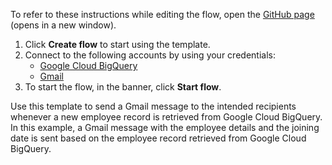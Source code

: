 To refer to these instructions while editing the flow, open the [GitHub page](https://github.com/ot4i/app-connect-templates/tree/main/resources/markdown/Send%20a%20Gmail%20message%20when%20a%20new%20employee%20record%20is%20retrieved%20from%20Google%20Cloud%20BigQuery_instructions.md) (opens in a new window).

1. Click **Create flow** to start using the template.
2. Connect to the following accounts by using your credentials:
   - [Google Cloud BigQuery](https://www.ibm.com/docs/en/app-connect/containers_cd?topic=apps-google-cloud-bigquery)
   - [Gmail](https://www.ibm.com/docs/en/app-connect/containers_cd?topic=apps-gmail)
3. To start the flow, in the banner, click **Start flow**.


Use this template to send a Gmail message to the intended recipients whenever a new employee record is retrieved from Google Cloud BigQuery. In this example, a Gmail message with the employee details and the joining date is sent based on the employee record retrieved from Google Cloud BigQuery.
